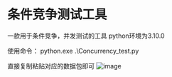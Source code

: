 # 条件竞争测试工具
一款用于条件竞争，并发测试的工具
python环境为3.10.0

使用命令：
 python.exe .\Concurrency_test.py

直接复制粘贴对应的数据包即可
 ![image](https://github.com/user-attachments/assets/63cde47a-0310-4d57-a731-9349bb21ff08)
